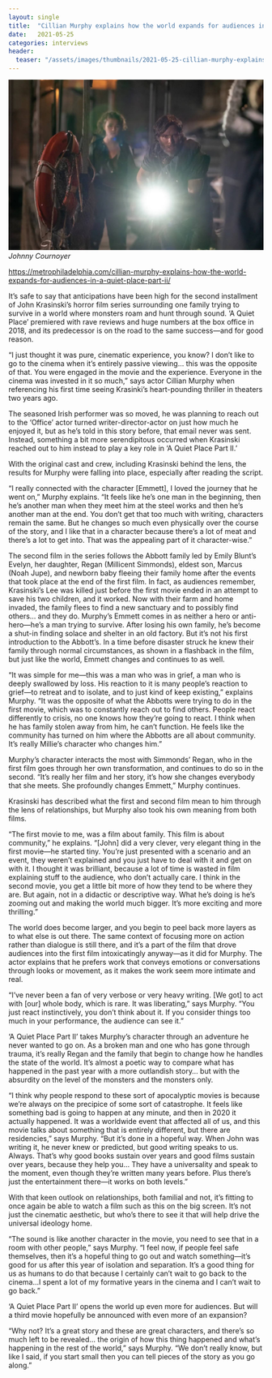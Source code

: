```yaml
---
layout: single
title:  "Cillian Murphy explains how the world expands for audiences in 'A Quiet Place Part II'"
date:   2021-05-25
categories: interviews
header:
  teaser: "/assets/images/thumbnails/2021-05-25-cillian-murphy-explains-how-the-world-expands-for-audiences-in-a-quiet-place-part-ii.jpg"
---
```


![Cillian Murphy in A Quiet Place Part II](/assets/images/thumbnails/2021-05-25-cillian-murphy-explains-how-the-world-expands-for-audiences-in-a-quiet-place-part-ii.jpg)
_Johnny Cournoyer_

https://metrophiladelphia.com/cillian-murphy-explains-how-the-world-expands-for-audiences-in-a-quiet-place-part-ii/

It’s safe to say that anticipations have been high for the second installment of John Krasinski’s horror film series surrounding one family trying to survive in a world where monsters roam and hunt through sound. ‘A Quiet Place’ premiered with rave reviews and huge numbers at the box office in 2018, and its predecessor is on the road to the same success—and for good reason.

“I just thought it was pure, cinematic experience, you know? I don’t like to go to the cinema when it’s entirely passive viewing… this was the opposite of that. You were engaged in the movie and the experience. Everyone in the cinema was invested in it so much,” says actor Cillian Murphy when referencing his first time seeing Krasinki’s heart-pounding thriller in theaters two years ago.

The seasoned Irish performer was so moved, he was planning to reach out to the ‘Office’ actor turned writer-director-actor on just how much he enjoyed it, but as he’s told in this story before, that email never was sent. Instead, something a bit more serendipitous occurred when Krasinski reached out to him instead to play a key role in ‘A Quiet Place Part II.’

With the original cast and crew, including Krasinski behind the lens, the results for Murphy were falling into place, especially after reading the script.

“I really connected with the character [Emmett], I loved the journey that he went on,” Murphy explains. “It feels like he’s one man in the beginning, then he’s another man when they meet him at the steel works and then he’s another man at the end. You don’t get that too much with writing, characters remain the same. But he changes so much even physically over the course of the story, and I like that in a character because there’s a lot of meat and there’s a lot to get into. That was the appealing part of it character-wise.”

The second film in the series follows the Abbott family led by Emily Blunt’s Evelyn, her daughter, Regan (Millicent Simmonds), eldest son, Marcus (Noah Jupe), and newborn baby fleeing their family home after the events that took place at the end of the first film. In fact, as audiences remember, Krasinski’s Lee was killed just before the first movie ended in an attempt to save his two children, and it worked. Now with their farm and home invaded, the family flees to find a new sanctuary and to possibly find others… and they do. Murphy’s Emmett comes in as neither a hero or anti-hero—he’s a man trying to survive. After losing his own family, he’s become a shut-in finding solace and shelter in an old factory. But it’s not his first introduction to the Abbott’s. In a time before disaster struck he knew their family through normal circumstances, as shown in a flashback in the film, but just like the world, Emmett changes and continues to as well.

“It was simple for me—this was a man who was in grief, a man who is deeply swallowed by loss. His reaction to it is many people’s reaction to grief—to retreat and to isolate, and to just kind of keep existing,” explains Murphy. “It was the opposite of what the Abbotts were trying to do in the first movie, which was to constantly reach out to find others. People react differently to crisis, no one knows how they’re going to react. I think when he has family stolen away from him, he can’t function. He feels like the community has turned on him where the Abbotts are all about community. It’s really Millie’s character who changes him.”

Murphy’s character interacts the most with Simmonds’ Regan, who in the first film goes through her own transformation, and continues to do so in the second. “It’s really her film and her story, it’s how she changes everybody that she meets. She profoundly changes Emmett,” Murphy continues.

Krasinski has described what the first and second film mean to him through the lens of relationships, but Murphy also took his own meaning from both films.

“The first movie to me, was a film about family. This film is about community,” he explains. “[John] did a very clever, very elegant thing in the first movie—he started tiny. You’re just presented with a scenario and an event, they weren’t explained and you just have to deal with it and get on with it. I thought it was brilliant, because a lot of time is wasted in film explaining stuff to the audience, who don’t actually care. I think in the second movie, you get a little bit more of how they tend to be where they are. But again, not in a didactic or descriptive way. What he’s doing is he’s zooming out and making the world much bigger. It’s more exciting and more thrilling.”

The world does become larger, and you begin to peel back more layers as to what else is out there. The same context of focusing more on action rather than dialogue is still there, and it’s a part of the film that drove audiences into the first film intoxicatingly anyway—as it did for Murphy. The actor explains that he prefers work that conveys emotions or conversations through looks or movement, as it makes the work seem more intimate and real.

“I’ve never been a fan of very verbose or very heavy writing. [We got] to act with [our] whole body, which is rare. It was liberating,” says Murphy. “You just react instinctively, you don’t think about it. If you consider things too much in your performance, the audience can see it.”

‘A Quiet Place Part II’ takes Murphy’s character through an adventure he never wanted to go on. As a broken man and one who has gone through trauma, it’s really Regan and the family that begin to change how he handles the state of the world. It’s almost a poetic way to compare what has happened in the past year with a more outlandish story… but with the absurdity on the level of the monsters and the monsters only.

“I think why people respond to these sort of apocalyptic movies is because we’re always on the precipice of some sort of catastrophe. It feels like something bad is going to happen at any minute, and then in 2020 it actually happened. It was a worldwide event that affected all of us, and this movie talks about something that is entirely different, but there are residencies,” says Murphy. “But it’s done in a hopeful way. When John was writing it, he never knew or predicted, but good writing speaks to us. Always. That’s why good books sustain over years and good films sustain over years, because they help you… They have a universality and speak to the moment, even though they’re written many years before. Plus there’s just the entertainment there—it works on both levels.”

With that keen outlook on relationships, both familial and not, it’s fitting to once again be able to watch a film such as this on the big screen. It’s not just the cinematic aesthetic, but who’s there to see it that will help drive the universal ideology home.

“The sound is like another character in the movie, you need to see that in a room with other people,” says Murphy. “I feel now, if people feel safe themselves, then it’s a hopeful thing to go out and watch something—it’s good for us after this year of isolation and separation. It’s a good thing for us as humans to do that because I certainly can’t wait to go back to the cinema…I spent a lot of my formative years in the cinema and I can’t wait to go back.”

‘A Quiet Place Part II’ opens the world up even more for audiences. But will a third movie hopefully be announced with even more of an expansion?

“Why not? It’s a great story and these are great characters, and there’s so much left to be revealed… the origin of how this thing happened and what’s happening in the rest of the world,” says Murphy. “We don’t really know, but like I said, if you start small then you can tell pieces of the story as you go along.”

